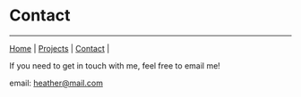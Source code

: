# Contact
 ----
[Home](/markdown-portfolio/) |
[Projects](projects.markdown) |
[Contact](contact.markdown) |


If you need to get in touch with me, feel free to email me!


email: heather@mail.com

